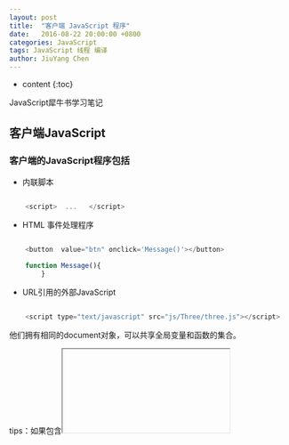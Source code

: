 ```yaml
---
layout: post
title:  "客户端 JavaScript 程序"
date:   2016-08-22 20:00:00 +0800
categories: JavaScript
tags: JavaScript 线程 编译
author: JiuYang Chen
---
```


* content
{:toc}

JavaScript犀牛书学习笔记



## 客户端JavaScript

### 客户端的JavaScript程序包括

* 内联脚本 

```js

    <script>  ...   </script>

```

* HTML 事件处理程序

```js

    <button  value="btn" onclick='Message()'></button>
    
    function Message(){
		}

```

* URL引用的外部JavaScript

```js

    <script type="text/javascript" src="js/Three/three.js"></script> 

```

他们拥有相同的document对象，可以共享全局变量和函数的集合。

tips：如果包含<iframe>元素，则该元素有单独的全局变量和函数。


### 执行的顺序

一般分为两步

* step1 载入文档内容，顺序加载出现的所有JavaScript程序。

* step2 在所有文档加载后执行，是异步的并且是事件驱动的

在此阶段它会监听所有的事件（如：鼠标单击或是键盘按键等）

在此阶段执行的第一个事件为`onload()`表示文档已经完全加载了，通常我们会把自定义的事件放在`onload()`中确保所有元素已经加载完成

在`js`中

```js

    window.onload = function(){
       
       //todo
       
    } 

```

在`jquery`中

jquery中使用方法`ready`代替`onload`方法

```js

    $(document).ready(function(){
    
       //todo
       
    }

```

此后一直处于事件驱动阶段，知道被用户或是网络任务中断。
但是同一时间只能执行一个事件或是脚本。

### 事件驱动

事件`冒泡`指的是当元素上注册的事件没有被处理，事件就会冒泡到嵌套该元素的容器元素。

我们可以使用方法`preventDefault`来阻止事件的冒泡。

```js

		function(event){
		  event.preventDefault();
		}

```

### 线程机制

JavaScript是单线程的，没有任何的线程机制。不会发生两个事件在同一时间发生，后续的认为需要排队，排在队列后面。它确保了程序的简单性，提高效率。
但是很多时候CPU是空闲的，因为它要等待IO设备返回结果（这个过程是很慢的）。
所以这时候完全可以不管IO设备挂起等待的任务，执行在队列后面的任务。当IO设备返回结果了继续执行挂起的任务。

所以将任务分为同步任务和异步任务。
所以整个过程可以分为三步。
* step1 主线程执行所有同步任务，形成一个`栈`
* step2 主线程之外还有一个`任务队列`，只要异步任务有结果就会在队列中放置一个`事件`
* step3 主线程的`栈`执行完以后就读取`任务队列`看有什么对应的事件

主线程不断的循环这三个步骤。

主线程从`任务队列`中读取事件，这个过程是循环不断的，所以整个的这种运行机制又称为`Event Loop（事件循环）`。

### 解析机制

JavaScript的解析过程也分成两个阶段。

一个阶段是编译阶段，另一个是执行阶段。

#### 编译阶段

编译阶段也是常说的预处理阶段，JavaScript解释器将JavaScript代码转成字节码。

* var , function声明的变量提升
首先会定义所有 关键词`var`声明的变量并将其赋值为`undefined`，`function`定义的函数也会被声明。

* 函数表达式
函数表达式不同于关键词`var``function`声明的变量和函数。
函数表达式用`var`声明，解析器会将它变量提升赋值为`undefined`然后执行`undefined = function(){}`会报错。

```js

   //b()会报错，a()不会
   
    a();
    function a(){};
    
    b();
    var b = function(){};
  

```

* 函数覆盖
在预解析阶段同名函数后面的函数会将前面的覆盖。

* 变量或函数解析到其运行时的范围中

* 预解析过程分段进行
按照`<script>`标签来分块

#### 执行阶段

执行阶段将字节码生成机械码然后顺序执行。



















